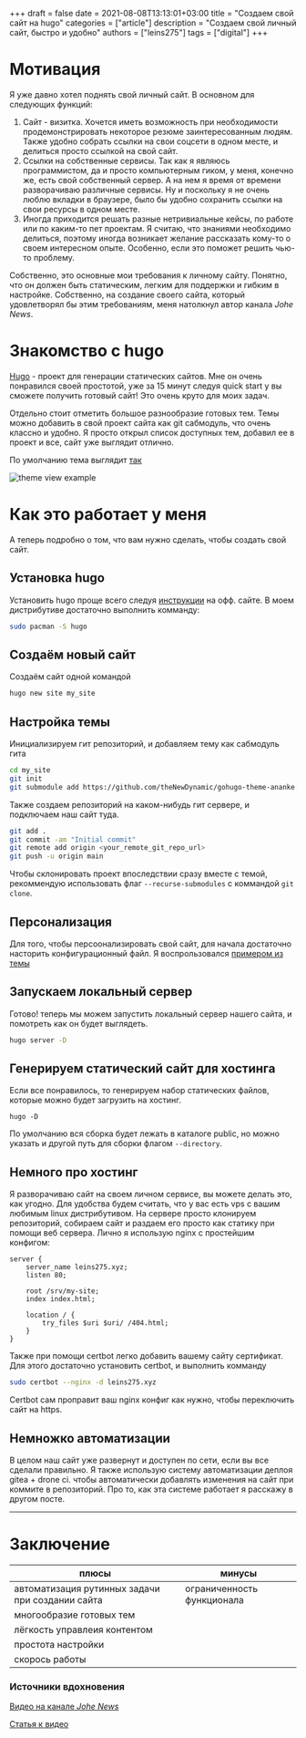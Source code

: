 +++
draft = false
date = 2021-08-08T13:13:01+03:00
title = "Создаем свой сайт на hugo"
categories = ["article"]
description = "Создаем свой личный сайт, быстро и удобно"
authors = ["leins275"]
tags = ["digital"]
+++
# Мотивация

Я уже давно хотел поднять свой личный сайт. В основном для следующих функций:

 1. Сайт - визитка. Хочется иметь возможность при необходимости продемонстрировать некоторое резюме заинтересованным людям. Также удобно собрать ссылки на свои соцсети в одном месте, и делиться просто ссылкой на свой сайт.
 2. Ссылки на собственные сервисы. Так как я являюсь программистом, да и просто компьютерным гиком, у меня, конечно же, есть свой собственный сервер. А на нем я время от времени разворачиваю различные сервисы. Ну и поскольку я не очень люблю вкладки в браузере, было бы удобно сохранить ссылки на свои ресурсы в одном месте.
 3. Иногда приходится решать разные нетривиальные кейсы, по работе или по каким-то пет проектам. Я считаю, что знаниями необходимо делиться, поэтому иногда возникает желание рассказать кому-то о своем интересном опыте. Особенно, если это поможет решить чью-то проблему.

Собственно, это основные мои требования к личному сайту. Понятно, что он должен быть статическим, легким для поддержки и гибким в настройке. Собственно, на создание своего сайта, который удовлетворял бы этим требованиям, меня натолкнул автор канала *Johe News*. 

# Знакомство с hugo

[Hugo](https://gohugo.io/getting-started/quick-start/) - проект для генерации статических сайтов. Мне он очень понравился своей простотой, уже за 15 минут следуя quick start у вы сможете получить готовый сайт! Это очень круто для моих задач. 

Отдельно стоит отметить большое разнообразие готовых тем. Темы можно добавить в свой проект сайта как git сабмодуль, что очень классно и удобно. Я просто открыл список доступных тем, добавил ее в проект и все, сайт уже выглядит отлично.

По умолчанию тема выглядит [так](https://hugo-coder.netlify.app/)

![theme view example](/posts/site-hugo/images/1.png)

# Как это работает у меня

А теперь подробно о том, что вам нужно сделать, чтобы создать свой сайт. 

## Установка hugo

Установить hugo проще всего следуя [инструкции](https://gohugo.io/getting-started/installing/) на офф. сайте. В моем дистрибутиве достаточно выполнить комманду:

```bash
sudo pacman -S hugo
```

## Создаём новый сайт 

Создаём сайт одной командой

```bash
hugo new site my_site
```

## Настройка темы

Инициализируем гит репозиторий, и добавляем тему как сабмодуль гита

```bash
cd my_site
git init
git submodule add https://github.com/theNewDynamic/gohugo-theme-ananke.git themes/ananke
```

Также создаем репозиторий на каком-нибудь гит сервере, и подключаем наш сайт туда.

```bash
git add .
git commit -am "Initial commit"
git remote add origin <your_remote_git_repo_url>
git push -u origin main
```

Чтобы  склонировать проект впоследствии сразу вместе с темой, рекоммендую использовать флаг `--recurse-submodules` с коммандой `git clone`.

## Персонализация

Для того, чтобы персоонализировать свой сайт, для начала достаточно насторить конфигурационный файл. Я воспрользовался [примером из темы](https://github.com/luizdepra/hugo-coder/wiki/Configurations#complete-example)

## Запускаем локальный сервер

Готово! теперь мы можем запустить локальный сервер нашего сайта, и помотреть как он будет выглядеть.

```bash
hugo server -D
```

## Генерируем статический сайт для хостинга

Если все понравилось, то генерируем набор статических файлов, которые можно будет загрузить на хостинг.

```
hugo -D
```

По умолчанию вся сборка будет лежать в каталоге public, но можно указать и другой путь для сборки флагом `--directory`.

## Немного про хостинг

Я разворачиваю сайт на своем личном сервисе, вы можете делать это, как угодно.
Для удобства будем считать, что у вас есть vps c вашим любимым linux дистрибутивом.
На сервере просто клонируем репозиторий, собираем сайт и раздаем его просто как статику при помощи веб сервера. Лично я использую nginx с простейшим конфигом:

```nginx
server {
    server_name leins275.xyz;
    listen 80; 

    root /srv/my-site; 
    index index.html;

    location / { 
        try_files $uri $uri/ /404.html;
    }
}
```

Также при помощи certbot легко добавить вашему сайту сертификат.
Для этого достаточно установить certbot, и выполнить комманду

```bash
sudo certbot --nginx -d leins275.xyz
```

Certbot сам проправит ваш nginx конфиг как нужно, чтобы переключить сайт на https.
## Немножко автоматизации

В целом наш сайт уже развернут и доступен по сети, если вы все сделали правильно. 
Я также использую систему автоматизации деплоя gitea + drone ci. чтобы автоматически добавлять изменения на сайт при коммите в репозиторий. Про то, как эта системе работает я расскажу в другом посте.

---

# Заключение

| плюсы                                            | минусы                     |
| ------------------------------------------------ | -------------------------- |
| автоматизация рутинныx задачи при создании сайта | ограниченность функционала |
| многообразие готовых тем                         |                            |
| лёгкость управлеия контентом                     |                            |
| простота настройки                               |                            |
| скорось работы                                   |                            |


### Источники вдохновения

[Видео на канале  *Johe News*](https://youtu.be/mpwxguP_H5E)

[Статья к видео](https://devpew.com/blog/hugo-gatsby-jekyll-pelican/)

